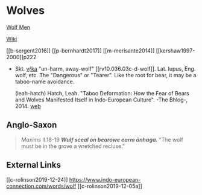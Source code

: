 # Wolves
[Wolf Men](wolf-men.md)

[Wiki](https://en.wiktionary.org/wiki/Reconstruction:Proto-Indo-European/w%C4%BA%CC%A5k%CA%B7os)

[[b-sergent2016]]
[[p-bernhardt2017]]
[[m-merisante2014]]
[[kershaw1997-2000]]p222

- Skt. [vṛ́ka](https://en.wiktionary.org/wiki/%E0%A4%B5%E0%A5%83%E0%A4%95#Sanskrit) "un-harm, away-wolf" [[rv10.036.03c-d-wolf]]. Lat. lupus, Eng. wolf, etc. The "Dangerous" or "Tearer". Like the root for bear, it may be a taboo-name avoidance.

  (leah-hatch) Hatch, Leah. "Taboo Deformation: How the Fear of Bears and Wolves Manifested Itself in Indo-European Culture". -The Bhlog-, 2014. [web](https://blog.as.uky.edu/thebhlog/?p=96)

## Anglo-Saxon
> *Maxims* II.18-19
> ***Wulf sceal on bearowe earm ānhaga***.
> "The wolf must be in the grove a wretched recluse."


## External Links
[[c-rolinson2019-12-24]]
https://www.indo-european-connection.com/words/wolf
[[c-rolinson2019-12-05a]]

